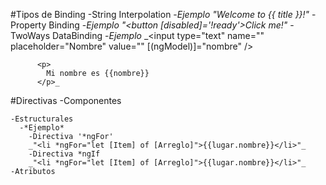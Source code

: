 #Tipos de Binding
    -String Interpolation
      -*Ejemplo*
        _"Welcome to {{ title }}!"_
    -Property Binding
      -*Ejemplo*
        _"<button [disabled]='!ready'>Click me!</button>"_
    -TwoWays DataBinding
      -*Ejemplo*
          _<input
              type="text" name="" placeholder="Nombre" value=""
              [(ngModel)]="nombre"
          />

          <p>
            Mi nombre es {{nombre}}
          </p>_

#Directivas
    -Componentes

    -Estructurales
      -*Ejemplo*
        -Directiva '*ngFor'
        _"<li *ngFor="let [Item] of [Arreglo]">{{lugar.nombre}}</li>"_
        -Directiva *ngIf
        _"<li *ngFor="let [Item] of [Arreglo]">{{lugar.nombre}}</li>"_
    -Atributos
